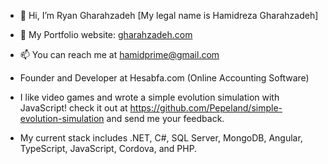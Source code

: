 - 👋 Hi, I’m Ryan Gharahzadeh [My legal name is Hamidreza Gharahzadeh]
- :link: My Portfolio website: [gharahzadeh.com](https://gharahzadeh.com)
- 📫 You can reach me at hamidprime@gmail.com
- Founder and Developer at Hesabfa.com (Online Accounting Software)
- I like video games and wrote a simple evolution simulation with JavaScript! check it out at https://github.com/Pepeland/simple-evolution-simulation and send me your feedback.

- My current stack includes .NET, C#, SQL Server, MongoDB, Angular, TypeScript, JavaScript, Cordova, and PHP.

<!---
Pepeland/Pepeland is a ✨ special ✨ repository because its `README.md` (this file) appears on your GitHub profile.
You can click the Preview link to take a look at your changes.
--->
